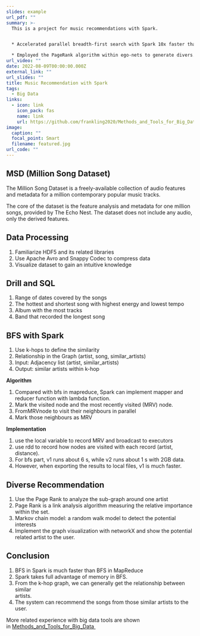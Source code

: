 ```yaml
---
slides: example
url_pdf: ""
summary: >-
  T﻿his is a project for music recommendations with Spark.


  * Accelerated parallel breadth-first search with Spark 10x faster than that with MapReduce in the self-deployed cluster after compressing the dataset with a 2% ratio by Apache Avro.

  * Employed the PageRank algorithm within ego-nets to generate divers.
url_video: ""
date: 2022-08-09T00:00:00.000Z
external_link: ""
url_slides: ""
title: Music Recommendation with Spark
tags:
  - Big Data
links:
  - icon: link
    icon_pack: fas
    name: link
    url: https://github.com/frankling2020/Methods_and_Tools_for_Big_Data
image:
  caption: ""
  focal_point: Smart
  filename: featured.jpg
url_code: ""
---
```

## MSD (Million Song Dataset)

The Million Song Dataset is a freely-available collection of audio features and metadata for a million contemporary popular music tracks.

The core of the dataset is the feature analysis and metadata for one million songs, provided by The Echo Nest. The dataset does not include any audio, only the derived features.

## Data Processing

1. Familiarize HDF5 and its related libraries
2. Use Apache Avro and Snappy Codec to compress data
3. Visualize dataset to gain an intuitive knowledge

## Drill and SQL

1. Range of dates covered by the songs
2. The hottest and shortest song with highest energy and lowest tempo
3. Album with the most tracks
4. Band that recorded the longest song

## BFS with Spark

1. Use k-hops to define the similarity
2. Relationship in the Graph (artist, song, similar_artists)
3. Input: Adjacency list (artist, similar_artists)
4. Output: similar artists within k-hop

**Algorithm**

1. Compared with bfs in mapreduce, Spark can implement mapper and reducer function with lambda function.
2. Mark the visited node and the most recently visited (MRV) node.
3. FromMRVnode to visit their neighbours in parallel
4. Mark those neighbours as MRV

**Implementation**

1. use the local variable to record MRV and broadcast to executors
2. use rdd to record how nodes are visited with each record (artist, distance).
3. For bfs part, v1 runs about 6 s, while v2 runs about 1 s with 2GB data.
4. However, when exporting the results to local files, v1 is much faster.

## Diverse Recommendation

1. Use the Page Rank to analyze the sub-graph around one artist
2. Page Rank is a link analysis algorithm measuring the relative importance within the set.
3. Markov chain model: a random walk model to detect the potential interests
4. Implement the graph visualization with networkX and show the potential\
   related artist to the user.

## Conclusion

1. BFS in Spark is much faster than BFS in MapReduce
2. Spark takes full advantage of memory in BFS.
3. From the k-hop graph, we can generally get the relationship between similar\
   artists.
4. The system can recommend the songs from those similar artists to the user.

More related experience with big data tools are shown in [Methods_and_Tools_for_Big_Data ](https://github.com/frankling2020/Methods_and_Tools_for_Big_Data)